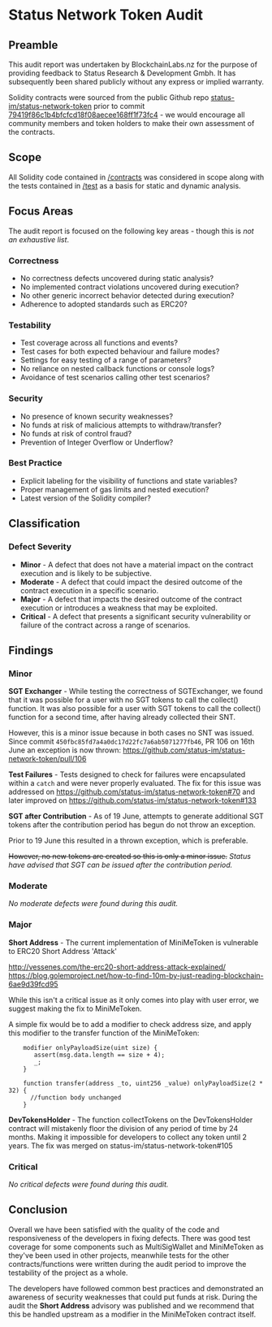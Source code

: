 # Status Network Token Audit

## Preamble
This audit report was undertaken by BlockchainLabs.nz for the purpose of providing feedback to Status Research & Development Gmbh. It has subsequently been shared publicly without any express or implied warranty.

Solidity contracts were sourced from the public Github repo [status-im/status-network-token](https://github.com/status-im/status-network-token) prior to commit [79419f86c1b4bfcfcd18f08aecee168ff1f73fc4](https://github.com/status-im/status-network-token/tree/79419f86c1b4bfcfcd18f08aecee168ff1f73fc4) - we would encourage all community members and token holders to make their own assessment of the contracts.

## Scope
All Solidity code contained in [/contracts](https://github.com/status-im/status-network-token/tree/master/contracts) was considered in scope along with the tests contained in [/test](https://github.com/status-im/status-network-token/tree/master/test) as a basis for static and dynamic analysis.

## Focus Areas
The audit report is focused on the following key areas - though this is *not an exhaustive list*.

### Correctness
* No correctness defects uncovered during static analysis?
* No implemented contract violations uncovered during execution?
* No other generic incorrect behavior detected during execution?
* Adherence to adopted standards such as ERC20?

### Testability
* Test coverage across all functions and events?
* Test cases for both expected behaviour and failure modes?
* Settings for easy testing of a range of parameters?
* No reliance on nested callback functions or console logs?
* Avoidance of test scenarios calling other test scenarios?

### Security
* No presence of known security weaknesses?
* No funds at risk of malicious attempts to withdraw/transfer?
* No funds at risk of control fraud?
* Prevention of Integer Overflow or Underflow?

### Best Practice
* Explicit labeling for the visibility of functions and state variables?
* Proper management of gas limits and nested execution?
* Latest version of the Solidity compiler?

## Classification

### Defect Severity
* **Minor** - A defect that does not have a material impact on the contract execution and is likely to be subjective.
* **Moderate** - A defect that could impact the desired outcome of the contract execution in a specific scenario.
* **Major** - A defect that impacts the desired outcome of the contract execution or introduces a weakness that may be exploited.
* **Critical** - A defect that presents a significant security vulnerability or failure of the contract across a range of scenarios.

## Findings
### Minor

**SGT Exchanger** - While testing the correctness of SGTExchanger, we found that it was possible for a user with no SGT tokens to call the collect() function. It was also possible for a user with SGT tokens to call the collect() function for a second time, after having already collected their SNT.

However, this is a minor issue because in both cases no SNT was issued. Since commit `450fbc85fd7a4a0dc17d22fc7a6ab5071277fb46`, PR 106 on 16th June an exception is now thrown:
https://github.com/status-im/status-network-token/pull/106

**Test Failures** - Tests designed to check for failures were encapsulated within a `catch` and were never properly evaluated. The fix for this issue was addressed on https://github.com/status-im/status-network-token#70 and later improved on https://github.com/status-im/status-network-token#133

**SGT after Contribution** - As of 19 June, attempts to generate additional SGT tokens after the contribution period has begun do not throw an exception.

Prior to 19 June this resulted in a thrown exception, which is preferable.

~~However, no new tokens are created so this is only a minor issue.~~ _Status have advised that SGT can be issued after the contribution period._

### Moderate
_No moderate defects were found during this audit._

### Major

**Short Address** - The current implementation of MiniMeToken is vulnerable to ERC20 Short Address 'Attack'

http://vessenes.com/the-erc20-short-address-attack-explained/
https://blog.golemproject.net/how-to-find-10m-by-just-reading-blockchain-6ae9d39fcd95

While this isn't a critical issue as it only comes into play with user error, we suggest making the fix to MiniMeToken.

A simple fix would be to add a modifier to check address size, and apply this modifier to the transfer function of the MiniMeToken:
```
    modifier onlyPayloadSize(uint size) {
       assert(msg.data.length == size + 4);
       _;
    }

    function transfer(address _to, uint256 _value) onlyPayloadSize(2 * 32) {
      //function body unchanged
    }
```
**DevTokensHolder** - The function collectTokens on the DevTokensHolder contract will mistakenly floor the division of any period of time by 24 months. Making it impossible for developers to collect any token until 2 years. The fix was merged on status-im/status-network-token#105

### Critical
_No critical defects were found during this audit._

## Conclusion
Overall we have been satisfied with the quality of the code and responsiveness of the developers in fixing defects. There was good test coverage for some components such as MultiSigWallet and MiniMeToken as they've been used in other projects, meanwhile tests for the other contracts/functions were written during the audit period to improve the testability of the project as a whole.

The developers have followed common best practices and demonstrated an awareness of security weaknesses that could put funds at risk. During the audit the **Short Address** advisory was published and we recommend that this be handled upstream as a modifier in the MiniMeToken contract itself.
